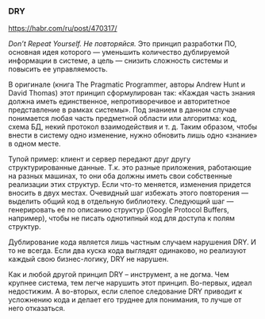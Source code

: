 ### DRY

https://habr.com/ru/post/470317/

*Don’t Repeat Yourself. Не повторяйся.* Это принцип разработки ПО, основная идея которого — уменьшить количество дублируемой информации в системе, а цель — снизить сложность системы и повысить ее управляемость.

В оригинале (книга The Pragmatic Programmer, авторы Andrew Hunt и David Thomas) этот принцип сформулирован так: «Каждая часть знания должна иметь единственное, непротиворечивое и авторитетное представление в рамках системы». Под знанием в данном случае понимается любая часть предметной области или алгоритма: код, схема БД, некий протокол взаимодействия и т. д. Таким образом, чтобы внести в систему одно изменение, нужно обновить лишь одно «знание» в одном месте.

Тупой пример: клиент и сервер передают друг другу структурированные данные. Т.к. это разные приложения, работающие на разных машинах, то они оба должны иметь свои собственные реализации этих структур. Если что-то меняется, изменения придется вносить в двух местах. Очевидный шаг избежать этого повторения — выделить общий код в отдельную библиотеку. Следующий шаг — генерировать ее по описанию структур (Google Protocol Buffers, например), чтобы не писать однотипный код для доступа к полям структур.

Дублирование кода является лишь частным случаем нарушения DRY. И то не всегда. Если два куска кода выглядят одинаково, но реализуют каждый свою бизнес-логику, DRY не нарушен.

Как и любой другой принцип DRY – инструмент, а не догма. Чем крупнее система, тем легче нарушить этот принцип. Во-первых, идеал недостижим. А во-вторых, если слепое следование DRY приводит к усложнению кода и делает его труднее для понимания, то лучше от него отказаться.
